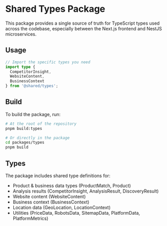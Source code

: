 # Shared Types Package

This package provides a single source of truth for TypeScript types used across the codebase, especially between the Next.js frontend and NestJS microservices.

## Usage

```typescript
// Import the specific types you need
import type { 
  CompetitorInsight, 
  WebsiteContent, 
  BusinessContext
} from '@shared/types';
```

## Build

To build the package, run:

```bash
# At the root of the repository
pnpm build:types

# Or directly in the package
cd packages/types
pnpm build
```

## Types

The package includes shared type definitions for:

- Product & business data types (ProductMatch, Product)
- Analysis results (CompetitorInsight, AnalysisResult, DiscoveryResult)
- Website content (WebsiteContent)
- Business context (BusinessContext)
- Location data (GeoLocation, LocationContext)
- Utilities (PriceData, RobotsData, SitemapData, PlatformData, PlatformMetrics)
